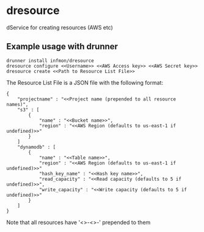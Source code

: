 # dresource
dService for creating resources (AWS etc)

## Example usage with drunner

```
drunner install infmon/dresource 
dresource configure <<Username>> <<AWS Access key>> <<AWS Secret key>>
dresource create <<Path to Resource List File>>
```
The Resource List File is a JSON file with the following format:
```
{
    "projectname" : "<<Project name (prepended to all resource names)",
    "s3" : [
        {
            "name" : "<<Bucket name>>",
            "region" : "<<AWS Region (defaults to us-east-1 if undefined)>>"
        }
    ]
    "dynamodb" : [
        {
            "name" : "<<Table name>>",
            "region" : "<<AWS Region (defaults to us-east-1 if undefined)>>"
            "hash_key_name" : "<<Hash key name>>",
            "read_capacity" : "<<Read capacity (defaults to 5 if undefined)>>",
            "write_capacity" : "<<Write capacity (defaults to 5 if undefined)>>"
        }
    ]
}
```
Note that all resources have '<<Username>>-<<Projectname>>-' prepended to them 